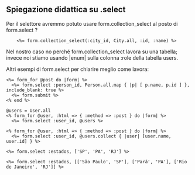 ## Spiegazione didattica su **.select**

Per il selettore avremmo potuto usare form.collection_select al posto di form.select ?

~~~~~~~~
    <%= form.collection_select(:city_id, City.all, :id, :name) %>
~~~~~~~~

Nel nostro caso no perché form.collection_select lavora su una tabella; invece noi stiamo usando |enum| sulla colonna :role della tabella users.
  

Altri esempi di form.select per chiarire meglio come lavora:

~~~~~~~~
<%= form_for @post do |form| %>
  <%= form.select :person_id, Person.all.map { |p| [ p.name, p.id ] }, include_blank: true %>
  <%= form.submit %>
<% end %>
~~~~~~~~

~~~~~~~~
@users = User.all
<% form_for @user, :html => { :method => :post } do |form| %>
  <%= form.select :user_id, @users %>
~~~~~~~~

~~~~~~~~
<% form_for @user, :html => { :method => :post } do |form| %>
  <%= form.select :user_id, @users.collect { |user| [user.name, user.id] } %>
~~~~~~~~

~~~~~~~~
<%= form.select :estados, ['SP', 'PA', 'RJ'] %>
~~~~~~~~

~~~~~~~~
<%= form.select :estados, [['São Paulo', 'SP'], ['Pará', 'PA'], ['Rio de Janeiro', 'RJ']] %>
~~~~~~~~

